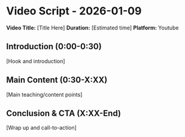 # Video Script - 2026-01-09

**Video Title:** [Title Here]
**Duration:** [Estimated time]
**Platform:** Youtube

## Introduction (0:00-0:30)
[Hook and introduction]

## Main Content (0:30-X:XX)
[Main teaching/content points]

## Conclusion & CTA (X:XX-End)
[Wrap up and call-to-action]
